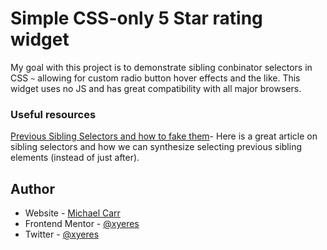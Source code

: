 # Simple CSS-only 5 Star rating widget
My goal with this project is to demonstrate sibling conbinator selectors in CSS `~` allowing for custom radio button hover effects and the like. This widget uses no JS and has great compatibility with all major browsers.

### Useful resources
[Previous Sibling Selectors and how to fake them](https://medium.com/free-code-camp/how-to-make-the-impossible-possible-in-css-with-a-little-creativity-bd96bb42b29d)- Here is a great article on sibling selectors and how we can synthesize selecting previous sibling elements (instead of just after).
## Author

- Website - [Michael Carr](https://www.linkedin.com/in/mxcarr/)
- Frontend Mentor - [@xyeres](https://www.frontendmentor.io/profile/xyeres)
- Twitter - [@xyeres](https://www.twitter.com/xyeres)